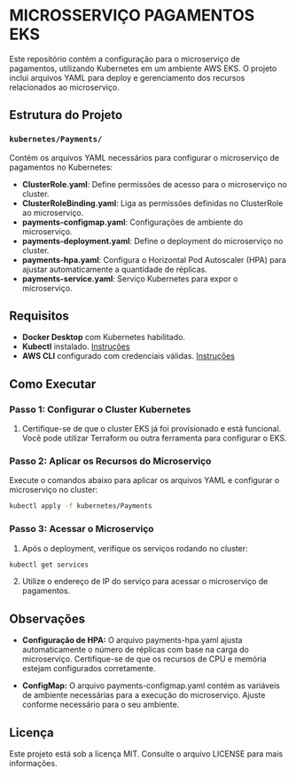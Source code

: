 # MICROSSERVIÇO PAGAMENTOS EKS

Este repositório contém a configuração para o microserviço de pagamentos, utilizando Kubernetes em um ambiente AWS EKS. O projeto inclui arquivos YAML para deploy e gerenciamento dos recursos relacionados ao microserviço.

## Estrutura do Projeto

### `kubernetes/Payments/`

Contém os arquivos YAML necessários para configurar o microserviço de pagamentos no Kubernetes:

- **ClusterRole.yaml**: Define permissões de acesso para o microserviço no cluster.
- **ClusterRoleBinding.yaml**: Liga as permissões definidas no ClusterRole ao microserviço.
- **payments-configmap.yaml**: Configurações de ambiente do microserviço.
- **payments-deployment.yaml**: Define o deployment do microserviço no cluster.
- **payments-hpa.yaml**: Configura o Horizontal Pod Autoscaler (HPA) para ajustar automaticamente a quantidade de réplicas.
- **payments-service.yaml**: Serviço Kubernetes para expor o microserviço.

## Requisitos

- **Docker Desktop** com Kubernetes habilitado.
- **Kubectl** instalado. [Instruções](https://kubernetes.io/docs/tasks/tools/install-kubectl/)
- **AWS CLI** configurado com credenciais válidas. [Instruções](https://docs.aws.amazon.com/cli/latest/userguide/cli-configure-files.html)

## Como Executar

### Passo 1: Configurar o Cluster Kubernetes

1. Certifique-se de que o cluster EKS já foi provisionado e está funcional. Você pode utilizar Terraform ou outra ferramenta para configurar o EKS.

### Passo 2: Aplicar os Recursos do Microserviço

Execute o comandos abaixo para aplicar os arquivos YAML e configurar o microserviço no cluster:

```bash
kubectl apply -f kubernetes/Payments
```

### Passo 3: Acessar o Microserviço

1. Após o deployment, verifique os serviços rodando no cluster:

```bash
kubectl get services
```

2. Utilize o endereço de IP do serviço para acessar o microserviço de pagamentos.

## Observações
- **Configuração de HPA:** O arquivo payments-hpa.yaml ajusta automaticamente o número de réplicas com base na carga do microserviço. Certifique-se de que os recursos de CPU e memória estejam configurados corretamente.

- **ConfigMap:** O arquivo payments-configmap.yaml contém as variáveis de ambiente necessárias para a execução do microserviço. Ajuste conforme necessário para o seu ambiente.

## Licença
Este projeto está sob a licença MIT. Consulte o arquivo LICENSE para mais informações.
